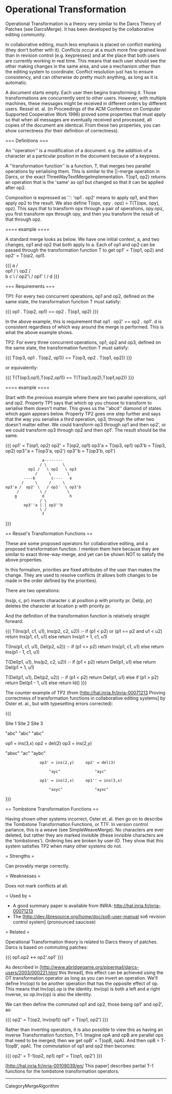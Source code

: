 # Operational Transformation

Operational Transformation is a theory very similar to the Darcs Theory of Patches (see DarcsMerge).  It has been developed by the collaborative editing community.

In collaborative editing, much less emphasis is placed on conflict marking (they don't bother with it).  Conflicts occur at a much more fine-grained level than in revision control (e.g. keypresses) and at the place that both users are currently working in real time.  This means that each user should see the other making changes in the same area, and use a mechanism other than the editing system to coordinate.  Conflict resolution just has to ensure consistency, and can otherwise do pretty much anything, as long as it is automatic.

A document starts empty.  Each user then begins transforming it.  Those transformations are concurrently sent to other users.  However, with multiple machines, these messages might be received in different orders by different users.  Ressel et. al. (in Proceedings of the ACM Conference on Computer Supported Cooperative Work 1996) proved some properties that must apply so that when all messages are eventually received and processed, all copies of the document are identical.  From these two properties, you can show correctness (for their definition of correctness).

=== Definitions ===

An ''operation'' is a modification of a document.  e.g. the addition of a character at a particular position in the document because of a keypress.

A ''transformation function'' is a function, T, that merges two parallel operations by serialising them.  This is similar to the ||-merge operation in Darcs, or the exact ThreeWayTextMergeImplementation.  T(op1, op2) returns an operation that is the 'same' as op1 but changed so that it can be applied after op2.

Composition is expressed as '.': 'op1 . op2' means to apply op1, and then apply op2 to the result.  We also define T(opx, opy . opz) = T(T(opx, opy), opz).  This says that to transform opx through a pair of operations, opy.opz, you first transform opx through opy, and then you transform the result of that through opz.

==== example ====

A standard merge looks as below.  We have one initial context, a, and two changes, op1 and op2 that both apply to a.  Each of op1 and op2 can be passed through the transformation function T to get op1' = T(op1, op2) and op2' = T(op2, op1).

{{{
      a
     / \
op1 /   \ op2
   /     \
  b       c
   \     /
op2'\   / op1'
     \ /
      d
}}}

=== Requirements ===

TP1: For every two concurrent operations, op1 and op2, defined on the same state, the transformation function T must satisfy:

{{{
op1 . T(op2, op1) == op2 . T(op1, op2)
}}}

In the above example, this is requirement that op1 . op2' == op2 . op1'.  d is consistent regardless of which way around the merge is performed.  This is what the above example shows.

TP2: For every three concurrent operations, op1, op2 and op3, defined on the same state, the transformation function T must satisfy:

{{{
T(op3, op1 . T(op2, op1)) == T(op3, op2 . T(op1, op2))
}}}

or equivalently:

{{{
T(T(op3,op1),T(op2,op1)) == T(T(op3,op2),T(op1,op2))
}}}

==== example ====

Start with the previous example where there are two parallel operations, op1 and op2.  Property TP1 says that which op you choose to transform to serialise them doesn't matter.  This gives us the ''abcd'' diamond of states which again appears below.  Property TP2 goes one step further and says that the way you serialise a third operation, op3, through the other two doesn't matter either.  We could transform op3 through op1 and then op2', or we could transform op3 through op2 and then op1'.  The result should be the same.

{{{
op1' = T(op1, op2)
op2' = T(op2, op1)
op3'a = T(op3, op1)
op3'b = T(op3, op2)
op3''a = T(op3'a, op2')
op3''b = T(op3'b, op1')

                    a--------
                   / \       \
              op1 /   \ op2   \ op3
                 /     \       \
            ----b       c----   e
           /     \     /     \
    op3'a /  op2' \   / op1'  \ op3'b
         /         \ /         \
        g           d           h
                   / \
            op3''a | | op3''b
                   \ /
                    f
}}}

== Ressel's Transformation Functions ==

These are some proposed operators for collaborative editing, and a proposed transformation function.  I mention them here because they are similar to exact three-way-merge, and yet can be shown NOT to satisfy the above properties.

In this formalism, priorities are fixed attributes of the user than makes the change.  They are used to resolve conflicts (it allows both changes to be made in the order defined by the priorities).

There are two operations:

Ins(p, c, pr) inserts character c at position p with priority pr.  Del(p, pr) deletes the character at location p with priority pr.

And the definition of the transformation function is relatively straight forward:

{{{
T(Ins(p1, c1, u1), Ins(p2, c2, u2)) :-
   if (p1 < p2) or (p1 == p2 and u1 < u2) return Ins(p1, c1, u1)
   else return Ins(p1 + 1, c1, u1)

T(Ins(p1, c1, u1), Del(p2, u2)) :-
   if (p1 <= p2) return Ins(p1, c1, u1)
   else return Ins(p1 - 1, c1, u1)

T(Del(p1, u1), Ins(p2, c2, u2)) :-
   if (p1 < p2) return Del(p1, u1)
   else return Del(p1 + 1, u1)

T(Del(p1, u1), Del(p2, u2)) :-
   if (p1 < p2) return Del(p1, u1)
   else if (p1 > p2) return Del(p1 - 1, u1)
   else return Id()
}}}

The counter example of TP2 (from [http://hal.inria.fr/inria-00071213 Proving correctness of transformation functions in collaborative editing systems] by Oster et. al., but with typesetting errors corrected):

{{{

   Site 1              Site 2              Site 3

   "abc"               "abc"               "abc"

op1 = ins(3,x)     op2 = del(2)        op3 = ins(2,y)

  "abxc"               "ac"                "aybc"

                   op3' = ins(2,y)     op2' = del(3)

                       "ayc"               "ayc"

                   op1' = ins(2,x)     op1'' = ins(3,x)

                       "axyc"              "ayxc"

}}}

== Tombstone Transformation Functions ==

Having shown other systems incorrect, Oster et. al. then go on to describe the Tombstone Transformation Functions, or TTF.  In version control parlance, this is a weave (see SimpleWeaveMerge).  No characters are ever deleted, but rather they are marked invisible (these invisible characters are the 'tombstones').  Ordering ties are broken by user-ID.  They show that this system satisfies TP2 when many other systems do not.

= Strengths =

Can provably merge correctly.

= Weaknesses =

Does not mark conflicts at all.

= Used by =

 * A good summary paper is available from INRIA: http://hal.inria.fr/inria-00071213
 * The [http://dev.libresource.org/home/doc/so6-user-manual so6 revision control system] (pronounced saucisse)

= Related =

Operational Transformation theory is related to Darcs theory of patches.  Darcs is based on commuting patches:

{{{
op1.op2 <-> op2'.op1'
}}}

As described in [http://www.abridgegame.org/pipermail/darcs-users/2003/000221.html this thread], this effect can be achieved using the OT transformation operator as long as you can invert an operation.  We'll define Inv(op) to be another operation that has the opposite effect of op.  This means that Inv(op).op is the identity.  Inv(op) is both a left and a right inverse, so op.Inv(op) is also the identity.

We can then define the commuted op1 and op2, those being op1' and op2', as:

{{{
op2' = T(op2, Inv(op1))
op1' = T(op1, op2')
}}}

Rather than inverting operators, it is also possible to view this as having an inverse Transformation function, T-1.  Imagine opA and opB are parallel ops that need to be merged; then we get opB' = T(opB, opA).  And then opB = T-1(opB', opA).  The commutation of op1 and op2 then becomes:

{{{
op2' = T-1(op2, op1)
op1' = T(op1, op2')
}}}

[http://hal.inria.fr/inria-00109039/en/ This paper] describes partial T-1 functions for the tombstone transformation operators.

----

CategoryMergeAlgorithm
